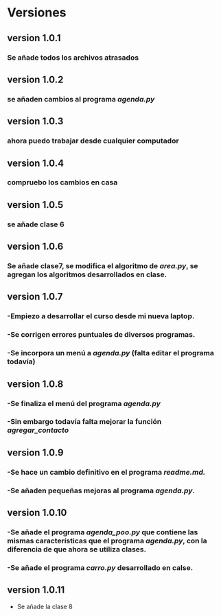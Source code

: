 # Versiones
## version 1.0.1
### Se añade todos los archivos atrasados
## version 1.0.2
### se añaden cambios al programa *agenda.py*
## version 1.0.3
### ahora puedo trabajar desde cualquier computador
## version 1.0.4
### compruebo los cambios en casa
## version 1.0.5
### se añade clase 6
## version 1.0.6
### Se añade clase7, se modifica el algoritmo de *area.py*, se agregan los algoritmos desarrollados en clase.
## version 1.0.7
### -Empiezo a desarrollar el curso desde mi nueva laptop.
### -Se corrigen errores puntuales de diversos programas.
### -Se incorpora un menú a *agenda.py* (falta editar el programa todavía)
## version 1.0.8
### -Se finaliza el menú del programa *agenda.py*
### -Sin embargo todavía falta mejorar la función *agregar_contacto*
## version 1.0.9
### -Se hace un cambio definitivo en el programa *readme.md.*
### -Se añaden pequeñas mejoras al programa *agenda.py*.
## version 1.0.10
### -Se añade el programa *agenda_poo.py* que contiene las mismas características que el programa *agenda.py*, con la diferencia de que ahora se  utiliza clases.
### -Se añade el programa *carro.py* desarrollado en calse.
## version 1.0.11
- Se añade la clase 8
